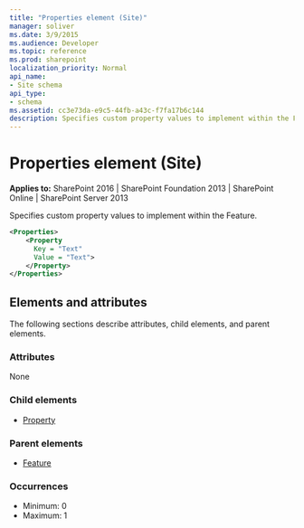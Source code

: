 ```yaml
---
title: "Properties element (Site)"
manager: soliver
ms.date: 3/9/2015
ms.audience: Developer
ms.topic: reference
ms.prod: sharepoint
localization_priority: Normal
api_name:
- Site schema
api_type:
- schema
ms.assetid: cc3e73da-e9c5-44fb-a43c-f7fa17b6c144
description: Specifies custom property values to implement within the Feature. 
---
```


# Properties element (Site)

**Applies to:** SharePoint 2016 | SharePoint Foundation 2013 | SharePoint Online | SharePoint Server 2013
  
Specifies custom property values to implement within the Feature. 
  
```XML
<Properties>
    <Property
      Key = "Text"
      Value = "Text">
    </Property>
</Properties>
```

## Elements and attributes

The following sections describe attributes, child elements, and parent elements.

### Attributes

None
   
### Child elements

- [Property](property-element-sitefeature.md)
   
### Parent elements

- [Feature](feature-element-site.md)
   
### Occurrences

- Minimum: 0
- Maximum: 1  

<br/> 
   

